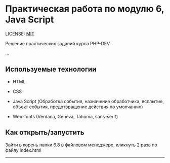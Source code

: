 # Практическая работа по модулю 6, Java Script

LICENSE: [MIT](/license.md)


Решение практических заданий курса PHP-DEV

…

## Используемые технологии

* HTML

* CSS 

* Java Script (Обработка события, назначение обработчика, всплытие, объект события, предотвращение действия по умолчанию)

* Web-fonts (Verdana, Geneva, Tahoma, sans-serif)

## Как открыть/запустить

Зайти в корень папки 6.8 в файловом менеджере, кликнуть 2 раза по файлу index.html


---

